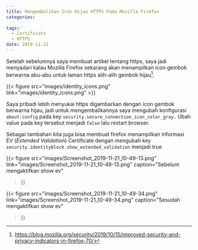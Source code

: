 ```yaml
---
title: Mengembalikan Icon Hijau HTTPS Pada Mozilla Firefox 
categories: 
  
tags:
  - Certificate
  - HTTPS
date: 2019-11-21
---
```


Setelah sebelumnya saya membuat artikel tentang https, saya jadi menyadari kalau
Mozilla Firefox sekarang akan menampilkan icon gembok berwarna abu-abu untuk 
laman https alih-alih gembok hijau[^1]. 


{{< figure src="images/identity_icons.png" link="images/identity_icons.png" >}}

<!--more-->

Saya pribadi lebih menyukai https digambarkan
dengan icon gembok berwarna hijau, jadi untuk mengembalikannya saya mengubah
konfigurasi `about:config` pada key `security.secure_connection_icon_color_gray.`
Ubah value pada key tersebut menjadi `false` lalu restart browser.

Sebagai tambahan kita juga bisa membuat firefox menampilkan informasi EV 
(_Extended Validation_) Certificate dengan mengubah key 
`security.identityblock.show_extended_validation` menjadi true

{{< figure 
  src="images/Screenshot_2019-11-21_10-49-13.png" 
  link="images/Screenshot_2019-11-21_10-49-13.png" 
  caption="Sebelum mengaktifkan show ev"
>}}

{{< figure 
  src="images/Screenshot_2019-11-21_10-49-34.png" 
  link="images/Screenshot_2019-11-21_10-49-34.png" 
  caption="Sesudah mengaktifkan show ev"
>}}


[^1]: https://blog.mozilla.org/security/2019/10/15/improved-security-and-privacy-indicators-in-firefox-70/